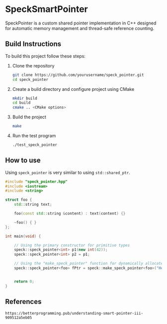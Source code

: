 # SpeckSmartPointer
SpeckPointer is a custom shared pointer implementation in C++ designed for automatic memory management and thread-safe reference counting.

## Build Instructions
To build this project follow these steps:
1. Clone the repository
    ```bash
    git clone https://github.com/yourusername/speck_pointer.git
    cd speck_pointer
    ```
2.  Create a build directory and configure project using CMake
    ```bash
    mkdir build
    cd build
    cmake .. <CMake options>
    ```
3. Build the project
    ```bash
    make
    ```
4. Run the test program
    ```bash
    ./test_speck_pointer
    ```
## How to use
Using `speck_pointer` is very similar to using `std::shared_ptr`. 

```cpp
#include "speck_pointer.hpp"
#include <iostream>
#include <string>

struct foo {
    std::string text;

    foo(const std::string &content) : text(content) {}

    ~foo() { }
};

int main(void) {

    // Using the primary constructor for primitive types
    speck::speck_pointer<int> p1(new int(42));
    speck::speck_pointer<int> p2 = p1;

    // Using the "make_speck_pointer" function for dynamically allocated objects
    speck::speck_pointer<foo> fPtr = speck::make_speck_pointer<foo>("Hello World");


    return 0;
}
```

## References
```link
https://betterprogramming.pub/understanding-smart-pointer-iii-909512a5eb05
```
